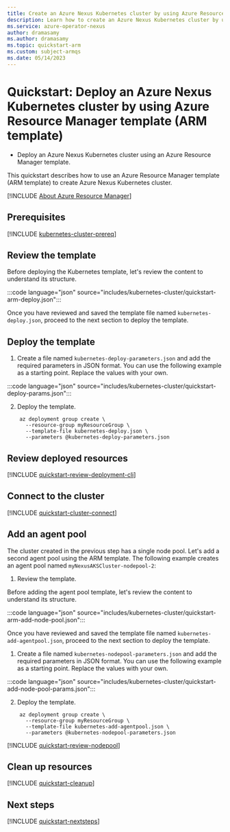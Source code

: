 ```yaml
---
title: Create an Azure Nexus Kubernetes cluster by using Azure Resource Manager template (ARM template)
description: Learn how to create an Azure Nexus Kubernetes cluster by using Azure Resource Manager template (ARM template).
ms.service: azure-operator-nexus
author: dramasamy
ms.author: dramasamy
ms.topic: quickstart-arm
ms.custom: subject-armqs
ms.date: 05/14/2023
---
```


# Quickstart: Deploy an Azure Nexus Kubernetes cluster by using Azure Resource Manager template (ARM template)

* Deploy an Azure Nexus Kubernetes cluster using an Azure Resource Manager template.

This quickstart describes how to use an Azure Resource Manager template (ARM template) to create Azure Nexus Kubernetes cluster.

[!INCLUDE [About Azure Resource Manager](../../includes/resource-manager-quickstart-introduction.md)]


## Prerequisites

[!INCLUDE [kubernetes-cluster-prereq](./includes/kubernetes-cluster/quickstart-prereq.md)]

## Review the template

Before deploying the Kubernetes template, let's review the content to understand its structure. 

:::code language="json" source="includes/kubernetes-cluster/quickstart-arm-deploy.json":::

Once you have reviewed and saved the template file named ```kubernetes-deploy.json```, proceed to the next section to deploy the template.

## Deploy the template

1. Create a file named ```kubernetes-deploy-parameters.json``` and add the required parameters in JSON format. You can use the following example as a starting point. Replace the values with your own.

:::code language="json" source="includes/kubernetes-cluster/quickstart-deploy-params.json":::

2. Deploy the template.

```azurecli
    az deployment group create \
      --resource-group myResourceGroup \
      --template-file kubernetes-deploy.json \
      --parameters @kubernetes-deploy-parameters.json
```

## Review deployed resources

[!INCLUDE [quickstart-review-deployment-cli](./includes/kubernetes-cluster/quickstart-review-deployment-cli.md)]

## Connect to the cluster

[!INCLUDE [quickstart-cluster-connect](./includes/kubernetes-cluster/quickstart-cluster-connect.md)]

## Add an agent pool
The cluster created in the previous step has a single node pool. Let's add a second agent pool using the ARM template. The following example creates an agent pool named ```myNexusAKSCluster-nodepool-2```:

1. Review the template.

Before adding the agent pool template, let's review the content to understand its structure. 

:::code language="json" source="includes/kubernetes-cluster/quickstart-arm-add-node-pool.json":::

Once you have reviewed and saved the template file named ```kubernetes-add-agentpool.json```, proceed to the next section to deploy the template.

1. Create a file named ```kubernetes-nodepool-parameters.json``` and add the required parameters in JSON format. You can use the following example as a starting point. Replace the values with your own.

:::code language="json" source="includes/kubernetes-cluster/quickstart-add-node-pool-params.json":::

2. Deploy the template.

```azurecli
    az deployment group create \
      --resource-group myResourceGroup \
      --template-file kubernetes-add-agentpool.json \
      --parameters @kubernetes-nodepool-parameters.json
```

[!INCLUDE [quickstart-review-nodepool](./includes/kubernetes-cluster/quickstart-review-nodepool.md)]

## Clean up resources

[!INCLUDE [quickstart-cleanup](./includes/kubernetes-cluster/quickstart-cleanup.md)]

## Next steps

[!INCLUDE [quickstart-nextsteps](./includes/kubernetes-cluster/quickstart-nextsteps.md)]

